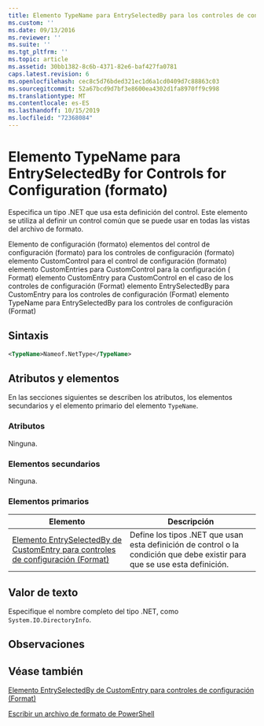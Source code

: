 ```yaml
---
title: Elemento TypeName para EntrySelectedBy para los controles de configuración (Format) | Microsoft Docs
ms.custom: ''
ms.date: 09/13/2016
ms.reviewer: ''
ms.suite: ''
ms.tgt_pltfrm: ''
ms.topic: article
ms.assetid: 30bb1382-8c6b-4371-82e6-baf427fa0781
caps.latest.revision: 6
ms.openlocfilehash: cec8c5d76bded321ec1d6a1cd0409d7c88863c03
ms.sourcegitcommit: 52a67bcd9d7bf3e8600ea4302d1fa8970ff9c998
ms.translationtype: MT
ms.contentlocale: es-ES
ms.lasthandoff: 10/15/2019
ms.locfileid: "72368084"
---
```

# <a name="typename-element-for-entryselectedby-for-controls-for-configuration-format"></a>Elemento TypeName para EntrySelectedBy for Controls for Configuration (formato)

Especifica un tipo .NET que usa esta definición del control. Este elemento se utiliza al definir un control común que se puede usar en todas las vistas del archivo de formato.

Elemento de configuración (formato) elementos del control de configuración (formato) para los controles de configuración (formato) elemento CustomControl para el control de configuración (formato) elemento CustomEntries para CustomControl para la configuración ( Format) elemento CustomEntry para CustomControl en el caso de los controles de configuración (Format) elemento EntrySelectedBy para CustomEntry para los controles de configuración (Format) elemento TypeName para EntrySelectedBy para los controles de configuración (Format)

## <a name="syntax"></a>Sintaxis

```xml
<TypeName>Nameof.NetType</TypeName>

```

## <a name="attributes-and-elements"></a>Atributos y elementos

En las secciones siguientes se describen los atributos, los elementos secundarios y el elemento primario del elemento `TypeName`.

### <a name="attributes"></a>Atributos

Ninguna.

### <a name="child-elements"></a>Elementos secundarios

Ninguna.

### <a name="parent-elements"></a>Elementos primarios

|Elemento|Descripción|
|-------------|-----------------|
|[Elemento EntrySelectedBy de CustomEntry para controles de configuración (Format)](./entryselectedby-element-for-customentry-for-controls-for-configuration-format.md)|Define los tipos .NET que usan esta definición de control o la condición que debe existir para que se use esta definición.|

## <a name="text-value"></a>Valor de texto

Especifique el nombre completo del tipo .NET, como `System.IO.DirectoryInfo`.

## <a name="remarks"></a>Observaciones

## <a name="see-also"></a>Véase también

[Elemento EntrySelectedBy de CustomEntry para controles de configuración (Format)](./entryselectedby-element-for-customentry-for-controls-for-configuration-format.md)

[Escribir un archivo de formato de PowerShell](./writing-a-powershell-formatting-file.md)

